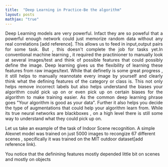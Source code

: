 ```yaml
---
title:  "Deep Learning in Practice-Be the algorithm"
layout: posts
mathjax: "true"
---
```


<p style="text-align:justify">Deep Learning models are very powerful. Infact they are so poweful that a powerful enough network could just memorize random data without any real correlations [add reference]. This allows us to feed in input,output pairs for some task. But , this doesn't complete the job for tasks yet.In conventional machine learning , it required the practinioner to manually look at several images/test and think of possible features that could possibly define the image. Deep learning gives us the flexibility of learning these features from raw images/text. While that definetly is some great progress , it still helps to manually reannotate every image by yourself and clearly think what the defining features of the category or class is. This not only helps remove incorrect labels but also helps understand the biases your algorithm could pick up on or even pick up on certain biases for the algorithm to make training easier. As the common deep learning phrase goes "Your algorithm is good as your data". Further it also helps you decide the type of augmentations that could help your algorithm learn from. While its true neural networks are blackboxes , on a high level there is still some way to understand what they could pick up on.</p>

<p>Let us take an example of the task of Indoor Scene recognition. A simple Alexnet model was trained on just 5000 images to recongize 67 different scenes , specifically it was trained on the MIT outdoor dataset[add reference link).</p>

<p>You notice that the definining features mostly depended little bit on scenes and mostly on objects</p>

